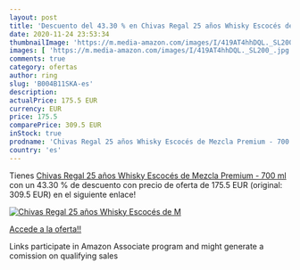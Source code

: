 ```yaml
---
layout: post
title: 'Descuento del 43.30 % en Chivas Regal 25 años Whisky Escocés de M'
date: 2020-11-24 23:53:34
thumbnailImage: 'https://m.media-amazon.com/images/I/419AT4hhDQL._SL200_.jpg'
images: [ 'https://m.media-amazon.com/images/I/419AT4hhDQL._SL200_.jpg' ]
comments: true
category: ofertas
author: ring
slug: 'B004B11SKA-es'
description:
actualPrice: 175.5 EUR
currency: EUR
price: 175.5
comparePrice: 309.5 EUR
inStock: true
prodname: 'Chivas Regal 25 años Whisky Escocés de Mezcla Premium - 700 ml'
country: 'es'
---
```


Tienes [Chivas Regal 25 años Whisky Escocés de Mezcla Premium - 700 ml](https://www.amazon.es/dp/B004B11SKA/?tag=tolees-21) con un 43.30 % de descuento con precio de oferta de 175.5 EUR (original: 309.5 EUR) en el siguiente enlace!

[![Chivas Regal 25 años Whisky Escocés de M](https://m.media-amazon.com/images/I/419AT4hhDQL._SL200_.jpg)](https://www.amazon.es/dp/B004B11SKA/?tag=tolees-21)

[Accede a la oferta!!](https://www.amazon.es/dp/B004B11SKA/?tag=tolees-21)

Links participate in Amazon Associate program and might generate a comission on qualifying sales


